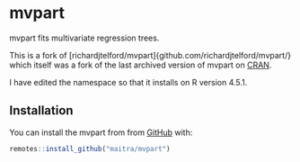 
<!-- README.md is generated from README.Rmd. Please edit that file -->
mvpart
======

mvpart fits multivariate regression trees.

This is a fork of [richardjtelford/mvpart]{github.com/richardjtelford/mvpart/} which itself was a fork of the last archived version of mvpart on [CRAN](https://cran.r-project.org/src/contrib/Archive/mvpart/).

I have edited the namespace so that it installs on R version 4.5.1.

Installation
------------

You can install the mvpart from from [GitHub](https://github.com/) with:

``` r
remotes::install_github("maitra/mvpart")
```
